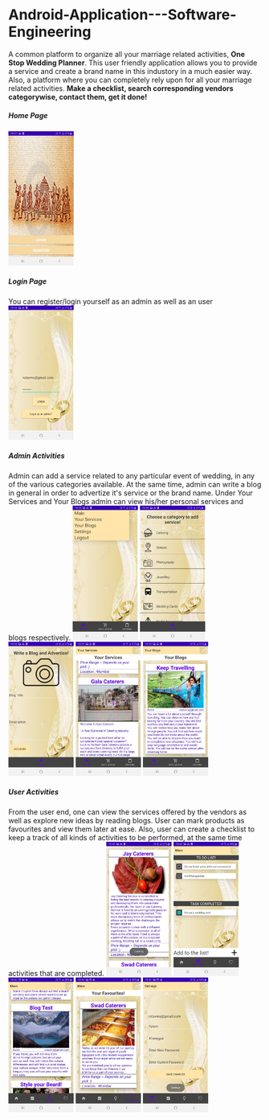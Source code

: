 # Android-Application---Software-Engineering
A common platform to organize all your marriage related activities, **One Stop Wedding Planner**.
This user friendly application allows you to provide a service and create a brand name in this industory in a much easier way.
Also, a platform where you can completely rely upon for all your marriage related activities. 
**Make a checklist, search corresponding vendors categorywise, contact them, get it done!**

<h5> Home Page </h5>
<hidden>
<img src = "/WeddingPlanner/Final_SS/Login.jpg" width=130 />
<h5> Login Page </h5>
You can register/login yourself as an admin as well as an user
<hidden>
<img src = "/WeddingPlanner/Final_SS/Login1.jpg" width=130 />
<hidden>
<h5>Admin Activities </h5>
Admin can add a service related to any particular event of wedding, in any of the various categories available.
At the same time, admin can write a blog in general in order to advertize it's service or the brand name.
Under Your Services and Your Blogs admin can view his/her personal services and blogs respectively.
<img src = "/WeddingPlanner/Final_SS/admin1.jpg" width=130 />
<hidden>
<img src = "/WeddingPlanner/Final_SS/admin2.jpg" width=130 />
<hidden>
<img src = "/WeddingPlanner/Final_SS/admin3.jpg" width=130 />
<hidden>
<img src = "/WeddingPlanner/Final_SS/admin4.jpg" width=130 />
<hidden>
<img src = "/WeddingPlanner/Final_SS/admin5.jpg" width=130 />
<h5>User Activities</h5>
From the user end, one can view the services offered by the vendors as well as explore new ideas by reading blogs.
User can mark products as favourites and view them later at ease.
Also, user can create a checklist to keep a track of all kinds of activities to be performed, at the same time activities that are completed.
<hidden
<img src = "/WeddingPlanner/Final_SS/user1.jpg" width=130 >
<img src = "/WeddingPlanner/Final_SS/user2.jpg" width=130 >
<img src = "/WeddingPlanner/Final_SS/user3.jpg" width=130 >
<img src = "/WeddingPlanner/Final_SS/user4.jpg" width=130 >
<img src = "/WeddingPlanner/Final_SS/user5.jpg" width=130 >
<img src = "/WeddingPlanner/Final_SS/user6.jpg" width=130 >
<hidden/>


